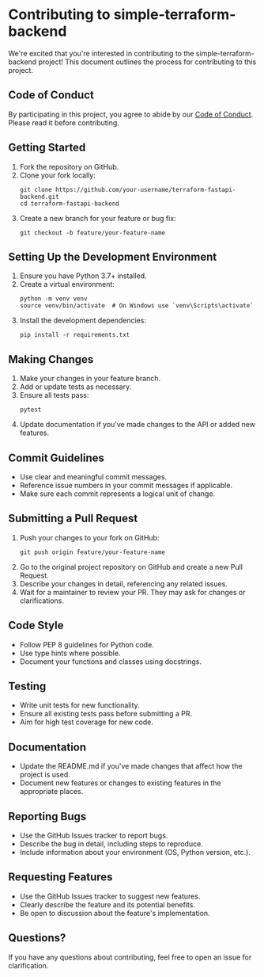 # Contributing to simple-terraform-backend

We're excited that you're interested in contributing to the simple-terraform-backend project! This document outlines the process for contributing to this project.

## Code of Conduct

By participating in this project, you agree to abide by our [Code of Conduct](CODE_OF_CONDUCT.md). Please read it before contributing.

## Getting Started

1. Fork the repository on GitHub.
2. Clone your fork locally:
   ```
   git clone https://github.com/your-username/terraform-fastapi-backend.git
   cd terraform-fastapi-backend
   ```
3. Create a new branch for your feature or bug fix:
   ```
   git checkout -b feature/your-feature-name
   ```

## Setting Up the Development Environment

1. Ensure you have Python 3.7+ installed.
2. Create a virtual environment:
   ```
   python -m venv venv
   source venv/bin/activate  # On Windows use `venv\Scripts\activate`
   ```
3. Install the development dependencies:
   ```
   pip install -r requirements.txt
   ```

## Making Changes

1. Make your changes in your feature branch.
2. Add or update tests as necessary.
3. Ensure all tests pass:
   ```
   pytest
   ```
4. Update documentation if you've made changes to the API or added new features.

## Commit Guidelines

- Use clear and meaningful commit messages.
- Reference issue numbers in your commit messages if applicable.
- Make sure each commit represents a logical unit of change.

## Submitting a Pull Request

1. Push your changes to your fork on GitHub:
   ```
   git push origin feature/your-feature-name
   ```
2. Go to the original project repository on GitHub and create a new Pull Request.
3. Describe your changes in detail, referencing any related issues.
4. Wait for a maintainer to review your PR. They may ask for changes or clarifications.

## Code Style

- Follow PEP 8 guidelines for Python code.
- Use type hints where possible.
- Document your functions and classes using docstrings.

## Testing

- Write unit tests for new functionality.
- Ensure all existing tests pass before submitting a PR.
- Aim for high test coverage for new code.

## Documentation

- Update the README.md if you've made changes that affect how the project is used.
- Document new features or changes to existing features in the appropriate places.

## Reporting Bugs

- Use the GitHub Issues tracker to report bugs.
- Describe the bug in detail, including steps to reproduce.
- Include information about your environment (OS, Python version, etc.).

## Requesting Features

- Use the GitHub Issues tracker to suggest new features.
- Clearly describe the feature and its potential benefits.
- Be open to discussion about the feature's implementation.

## Questions?

If you have any questions about contributing, feel free to open an issue for clarification.
